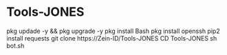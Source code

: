 # Tools-JONES


pkg updade -y && pkg upgrade -y
pkg install Bash
pkg install openssh
pip2 install requests
git clone https://Zein-ID/Tools-JONES
CD Tools-JONES
sh bot.sh
